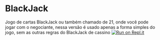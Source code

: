 # BlackJack
 Jogo de cartas BlackJack ou também chamado de 21, onde você pode jogar com o negociante, nessa versão é usado apenas a forma simples do jogo, sem as outras regras do BlackJack de cassino 
[![Run on Repl.it](https://repl.it/badge/github/KaiqueAnjos/BlackJack)](https://repl.it/github/KaiqueAnjos/BlackJack)